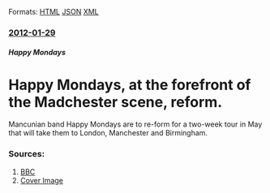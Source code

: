
Formats: [HTML](/news/2012/01/29/happy-mondays-at-the-forefront-of-the-madchester-scene-reform.html)  [JSON](/news/2012/01/29/happy-mondays-at-the-forefront-of-the-madchester-scene-reform.json)  [XML](/news/2012/01/29/happy-mondays-at-the-forefront-of-the-madchester-scene-reform.xml)  

### [2012-01-29](/news/2012/01/29/index.md)

##### Happy Mondays
# Happy Mondays, at the forefront of the Madchester scene, reform. 

Mancunian band Happy Mondays are to re-form for a two-week tour in May that will take them to London, Manchester and Birmingham.


### Sources:

1. [BBC](http://www.bbc.co.uk/news/entertainment-arts-16781683)
1. [Cover Image](http://ichef-1.bbci.co.uk/news/1024/media/images/58181000/jpg/_58181037_mondays.jpg)
